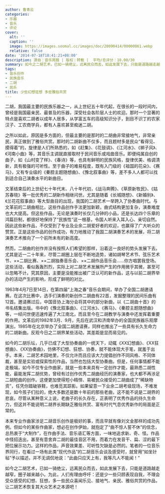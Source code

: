 ```yaml
---
author: 鲁青云
categories:
- 乐器
- 音乐
- 评论
cover:
  alt: ''
  caption: ''
  image: https://images.soomal.cc/images/doc/20090414/00000061.webp
  relative: false
date: '2014-07-18T18:41:21+08:00'
description: 源自：音乐周报 | 版权：转载 |  平均/总评分：10.00/30
summary: 如今之二胡艺术，已如一骑绝尘，远离民众而去，如此发展下去，只能是道路越走越窄，圈子越来越小。为此，人们有理由呼吁：还是少一些只顾表现自我，不理会受众感受的幻想、狂想，多一些民众喜闻乐见、接地气、亲民、雅俗共赏的作品，让二胡艺术恢复其大众艺术之本源吧！
tags:
- 音乐创作
- 民族音乐
- 二胡
- 民乐
title: 少些幻想狂想 多些雅俗共赏
---
```


二胡，我国最主要的民族乐器之一，从上世纪五十年代起，在很长的一段时间内，曾经是我国最亲民、最普及的乐器，深受社会各阶层人士的欢迎。那时一个显著的特点是喜欢二胡者以成年人居多，从学富五车的高级知识分子，到目不识丁的农家汉子、工农商学兵，都有人喜欢甚至痴迷二胡。

之所以如此，原因是多方面的，但最主要的是那时的二胡曲非常接地气，非常亲民，真正做到了雅俗共赏。那时的二胡新曲不仅多，而且题材多是民众“看得见、摸得着”的，旋律是人们所熟悉的，如《赶集》、《花鼓调》、《江河水》、《梆子风》、《河南小曲》等，其音乐主调就直接取材于民间音乐或戏曲音乐。即便纯属自创的曲子，如《山村变了样》、《春诗》等，也具有鲜明的民族风格，旋律优美、格调清新，具有极强的可听性。至于曲子的难易程度，既有入门级的《祖国的花朵》、《赛马》，又有专业级的《秦腔主题随想曲》、《豫北叙事曲》等，差不多人人都可以找到适合自己演奏水平的新曲目。

文革结束后的上世纪七十年代末、八十年代初，《战马奔腾》、《草原新牧民》、《姑苏春晓》等一批优秀的二胡新作相继问世。尤其是随着《长城随想》、《新婚别》、《兰花花叙事曲》等大型曲目的出现，我国的二胡艺术一举跨入了协奏曲时代。与文革前的二胡曲相比，这些作品创作手法更加新颖，曲式结构更加复杂，演奏难度也大大提高。但这些作品，无论是演奏时长仅几分钟的小品，还是长达四个乐章的鸿篇巨制，都很好地保持了“民族性”这一根基，令国人听来入耳入心、亲切自然。因此这些新作品，不仅受到了专业及业余二胡爱好者的欢迎，也赢得了广大听众的赞赏。正是这些作品的创作成功，有力地推动了我国二胡演奏艺术的发展，将二胡演奏艺术推向了一个前所未有的新高度。

然而，二胡曲的创作并没有按照人们希望的那样，沿着这一良好的势头发展下去。尤其是近一二十年来，尽管二胡圈上层在不断地造势，诸如胡琴艺术节、弦乐艺术节、××二胡比赛、××二胡独奏音乐会、××二胡作品音乐会……你方唱罢我登场。这些活动，看似轰轰烈烈，实际上对二胡艺术发展所产生的作用微乎其微，甚至可以忽略不计。究其原因，主要是没能推出被广泛认可的新作品，这与以前二胡界举办的活动产生的影响，形成了鲜明的对比。

1963年4月7日至14日，在第四届“上海之春”音乐会期间，举办了全国二胡邀请赛。在这次比赛中，选手们演奏的新创作二胡曲有22首，发掘整理的民间乐曲有12首。邀请赛过后，中国音协上海分会将其中的部分新曲，以《二胡曲十首》的书名结集出版。书中的《豫北叙事曲》、《江河水》、《赛马》、《秦腔主题随想曲》等，一经问世便迅速传遍了大江南北，而且至今在二胡教学与演奏中还发挥着重要的作用。文革后的1982年3月、9月，先后在武汉和济南举办的全国民族器乐观摩演出，1985年在北京举办了全国二胡邀请赛，同样也推出了一些具有长久生命力的二胡新曲。反观今日之二胡界某些活动，其差距是显而易见的。

如今的二胡乐坛，几乎已成了大型协奏曲的一统天下，动辄《XX幻想曲》、《XX狂想曲》、《XX协奏曲》，仿佛不幻想、狂想、协奏，就不能体现大手笔，就羞于出手。本来，二胡艺术园地里，不仅允许而且应该大力提倡创作不同风格、不同体裁，甚至是实验或探索性的作品，当然也包括大型协奏曲。但是，任何事情都不能走极端，如今不仅专业作曲家，就是一些本来具有一定创作才能，最熟悉二胡性能，最能发挥二胡优势，曾经有过创作优秀二胡曲经历的演奏家，也大都不再涉足二胡短曲的创作。这便更加使得短小精悍、易被民众接受的二胡曲成了“稀缺物资”，任凭你踏破铁鞋，也难觅其踪影。如果留意一下业余二胡考级现场，不难发现，如今孩子们拉的，绝大多数还是数十年前的那些老曲，这不能不说是二胡界的悲哀。尽管从某种意义上说，老曲子的长久存在，正表明了优秀作品的持久生命力，但这并不能说明二胡界长期缺乏雅俗共赏、富有时代气息优秀新作的局面是正常的。

本来专业作曲家涉足二胡音乐创作是极好的事，而且早就有像刘文金那样的成功先例。但如今的某些作曲家，想必在创作伊始，就抱定了“曲不惊人誓不休”的信念，总热衷于“大制作”，在作曲手法、音乐语汇等方面，一味地追求新、奇、怪。作品中怪招迭出，甚至有意舍弃二胡的最佳音区不用，而着力在发音干、扁、涩的最下把位展示功力。这样的作品，声音效果差、可听性欠缺是必然的。笔者的一位音乐界同行，在看过一场有此类“现代作品”的二胡音乐会谈及感受时，就曾用“如坐针毡”予以描述，并不无调侃地说：“此曲只应天上有，我等凡人不能闻！”

如今之二胡艺术，已如一骑绝尘，远离民众而去，如此发展下去，只能是道路越走越窄，圈子越来越小。为此，人们有理由呼吁：还是少一些只顾表现自我，不理会受众感受的幻想、狂想，多一些民众喜闻乐见、接地气、亲民、雅俗共赏的作品，让二胡艺术恢复其大众艺术之本源吧！